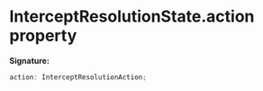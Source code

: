 # InterceptResolutionState.action property

**Signature:**

```typescript
action: InterceptResolutionAction;
```
